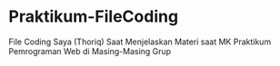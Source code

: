 # Praktikum-FileCoding
File Coding Saya (Thoriq) Saat Menjelaskan Materi saat MK Praktikum Pemrograman Web di Masing-Masing Grup
